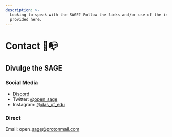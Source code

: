```yaml
---
description: >-
  Looking to speak with the SAGE? Follow the links and/or use of the information
  provided here.
---
```


# Contact 📨📭

## Divulge the SAGE

### Social Media

* [Discord](https://discord.gg/u4cfQdu)
* Twitter: [@open\_sage](https://twitter.com/open_sage)
* Instagram: [@das\_of\_edu](https://www.instagram.com/das_of_edu/)

### Direct 

Email: open\_sage@protonmail.com

